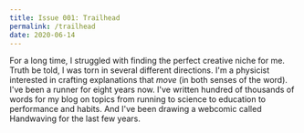 ```yaml
---
title: Issue 001: Trailhead
permalink: /trailhead
date: 2020-06-14
---
```


For a long time, I struggled with finding the perfect creative niche for me. Truth be told, I was torn in several different directions. I'm a physicist interested in crafting explanations that *move* (in both senses of the word). I've been a runner for eight years now. I've written hundred of thousands of words for my blog on topics from running to science to education to performance and habits. And I've been drawing a webcomic called Handwaving for the last few years.

